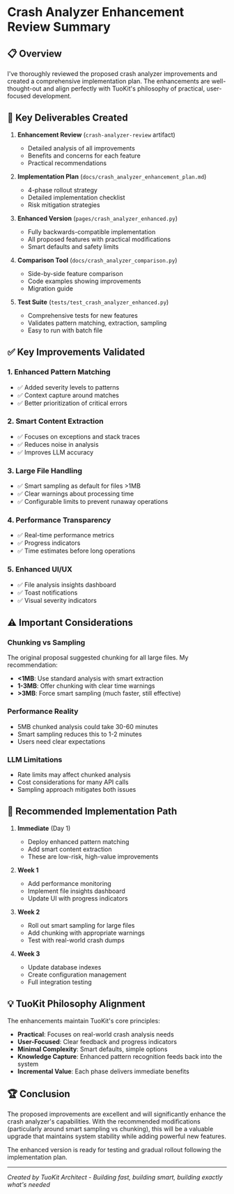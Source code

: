 # Crash Analyzer Enhancement Review Summary

## 📋 Overview

I've thoroughly reviewed the proposed crash analyzer improvements and created a comprehensive implementation plan. The enhancements are well-thought-out and align perfectly with TuoKit's philosophy of practical, user-focused development.

## 🎯 Key Deliverables Created

1. **Enhancement Review** (`crash-analyzer-review` artifact)
   - Detailed analysis of all improvements
   - Benefits and concerns for each feature
   - Practical recommendations

2. **Implementation Plan** (`docs/crash_analyzer_enhancement_plan.md`)
   - 4-phase rollout strategy
   - Detailed implementation checklist
   - Risk mitigation strategies

3. **Enhanced Version** (`pages/crash_analyzer_enhanced.py`)
   - Fully backwards-compatible implementation
   - All proposed features with practical modifications
   - Smart defaults and safety limits

4. **Comparison Tool** (`docs/crash_analyzer_comparison.py`)
   - Side-by-side feature comparison
   - Code examples showing improvements
   - Migration guide

5. **Test Suite** (`tests/test_crash_analyzer_enhanced.py`)
   - Comprehensive tests for new features
   - Validates pattern matching, extraction, sampling
   - Easy to run with batch file

## ✅ Key Improvements Validated

### 1. **Enhanced Pattern Matching** 
- ✅ Added severity levels to patterns
- ✅ Context capture around matches
- ✅ Better prioritization of critical errors

### 2. **Smart Content Extraction**
- ✅ Focuses on exceptions and stack traces
- ✅ Reduces noise in analysis
- ✅ Improves LLM accuracy

### 3. **Large File Handling**
- ✅ Smart sampling as default for files >1MB
- ✅ Clear warnings about processing time
- ✅ Configurable limits to prevent runaway operations

### 4. **Performance Transparency**
- ✅ Real-time performance metrics
- ✅ Progress indicators
- ✅ Time estimates before long operations

### 5. **Enhanced UI/UX**
- ✅ File analysis insights dashboard
- ✅ Toast notifications
- ✅ Visual severity indicators

## ⚠️ Important Considerations

### Chunking vs Sampling
The original proposal suggested chunking for all large files. My recommendation:
- **<1MB**: Use standard analysis with smart extraction
- **1-3MB**: Offer chunking with clear time warnings
- **>3MB**: Force smart sampling (much faster, still effective)

### Performance Reality
- 5MB chunked analysis could take 30-60 minutes
- Smart sampling reduces this to 1-2 minutes
- Users need clear expectations

### LLM Limitations
- Rate limits may affect chunked analysis
- Cost considerations for many API calls
- Sampling approach mitigates both issues

## 🚀 Recommended Implementation Path

1. **Immediate** (Day 1)
   - Deploy enhanced pattern matching
   - Add smart content extraction
   - These are low-risk, high-value improvements

2. **Week 1**
   - Add performance monitoring
   - Implement file insights dashboard
   - Update UI with progress indicators

3. **Week 2**
   - Roll out smart sampling for large files
   - Add chunking with appropriate warnings
   - Test with real-world crash dumps

4. **Week 3**
   - Update database indexes
   - Create configuration management
   - Full integration testing

## 💡 TuoKit Philosophy Alignment

The enhancements maintain TuoKit's core principles:
- **Practical**: Focuses on real-world crash analysis needs
- **User-Focused**: Clear feedback and progress indicators
- **Minimal Complexity**: Smart defaults, simple options
- **Knowledge Capture**: Enhanced pattern recognition feeds back into the system
- **Incremental Value**: Each phase delivers immediate benefits

## 🏆 Conclusion

The proposed improvements are excellent and will significantly enhance the crash analyzer's capabilities. With the recommended modifications (particularly around smart sampling vs chunking), this will be a valuable upgrade that maintains system stability while adding powerful new features.

The enhanced version is ready for testing and gradual rollout following the implementation plan.

---

*Created by TuoKit Architect - Building fast, building smart, building exactly what's needed*
